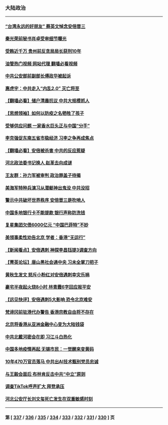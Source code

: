 ### 大陆政治
---
#### [“台湾永远的好朋友” 蔡英文悼念安倍晋三](../../pages/ncid277/n13778354.md?07112045) 
#### [秦光荣前秘书肖卓受审细节曝光](../../pages/ncid277/n13778231.md?07112045) 
#### [受贿近千万 贵州前反贪局局长获刑10年](../../pages/ncid277/n13778329.md?07112045) 
#### [油管热门视频 网站代理 翻墙必看视频](http://209.222.30.114:81/youtube.html?07112045)
#### [中共公安部前副部长傅政华被起诉](../../pages/ncid277/n13778143.md?07112045) 
#### [惠虎宇：中共走入“内乱2.0” 灭亡将至](../../pages/ncid277/n13778194.md?07112045) 
#### [【翻墙必看】储户清晨抗议 中共大规模抓人](../../pages/ncid277/n13778035.md?07112045) 
#### [【思想领袖】如何以防疫之名牺牲了孩子](../../pages/ncid277/n13763661.md?07112045) 
#### [受够供应问题 一家香水巨头正与中国“分手”](../../pages/ncid277/n13777894.md?07112045) 
#### [李克强促东南五省市稳经济 习李之争再成焦点](../../pages/ncid277/n13777753.md?07112045) 
#### [【翻墙必看】安倍被杀害 中共的反应惹疑](../../pages/ncid277/n13777431.md?07112045) 
#### [河北政法委书记换人 赵革去向成谜](../../pages/ncid277/n13777524.md?07112045) 
#### [王友群：孙力军被审判 政治罪盖子待揭](../../pages/ncid277/n13777444.md?07112045) 
#### [美海军特种兵演习从潜艇神出鬼没 中共没招](../../pages/ncid277/n13771776.md?07112045) 
#### [警示中共破坏世界秩序 安倍晋三是吹哨人](../../pages/ncid277/n13777311.md?07112045) 
#### [中国多地银行卡不能提款 银行声称防洗钱](../../pages/ncid277/n13777471.md?07112045) 
#### [复星集团欠债6000亿元 “中国巴菲特”不妙](../../pages/ncid277/n13777353.md?07112045) 
#### [美领事柔性劝告北京 学者：香港“无运行”](../../pages/ncid277/n13777357.md?07112045) 
#### [【新闻看点】安倍遇刺 神探李昌钰提3调查方向](../../pages/ncid277/n13777327.md?07112045) 
#### [【菁英论坛】唐山黑社会通中央 习未全掌刀把子](../../pages/ncid277/n13777318.md?07112045) 
#### [黄秋生发文 怒斥小粉红对安倍遇刺幸灾乐祸](../../pages/ncid277/n13777276.md?07112045) 
#### [豪宅半夜起火烧8小时 林青霞6字回应报平安](../../pages/ncid277/n13777314.md?07112045) 
#### [【远见快评】安倍遇刺5大影响 恐令北京难安](../../pages/ncid277/n13776748.md?07112045) 
#### [梵谛冈前驻港代办警告 香港宗教自由将不存在](../../pages/ncid277/n13777315.md?07112045) 
#### [北京将香港从亚洲金融中心变为大陆钱袋](../../pages/ncid277/n13777283.md?07112045) 
#### [中共北戴河密会在即 习江斗白热化](../../pages/ncid277/n13777309.md?07112045) 
#### [中国多地疫情再起 无锡市民：一觉醒来变黄码](../../pages/ncid277/n13777279.md?07112045) 
#### [10年470万官员落马 中共出AI技术甄别党员忠诚](../../pages/ncid277/n13777262.md?07112045) 
#### [与王毅会面后 布林肯反击中共“中立”原则](../../pages/ncid277/n13777225.md?07112045) 
#### [调查TikTok呼声扩大 拜登承压](../../pages/ncid277/n13777106.md?07112045) 
#### [河北公安厅长刘文玺死亡发生在双重敏感时刻](../../pages/ncid277/n13777229.md?07112045) 

---
#### 第 [ [337](./337.md?07112045) / [336](./336.md?07112045) / [335](./335.md?07112045) / [334](./334.md?07112045) / [333](./333.md?07112045) / [332](./332.md?07112045) / [331](./331.md?07112045) / [330](./330.md?07112045) ] 页
